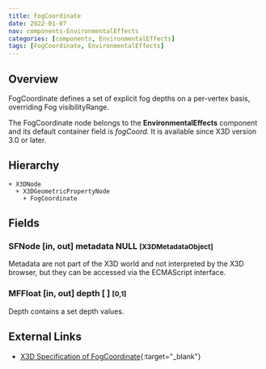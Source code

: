```yaml
---
title: FogCoordinate
date: 2022-01-07
nav: components-EnvironmentalEffects
categories: [components, EnvironmentalEffects]
tags: [FogCoordinate, EnvironmentalEffects]
---
```

<style>
.post h3 {
  word-spacing: 0.2em;
}
</style>

## Overview

FogCoordinate defines a set of explicit fog depths on a per-vertex basis, overriding Fog visibilityRange.

The FogCoordinate node belongs to the **EnvironmentalEffects** component and its default container field is *fogCoord.* It is available since X3D version 3.0 or later.

## Hierarchy

```
+ X3DNode
  + X3DGeometricPropertyNode
    + FogCoordinate
```

## Fields

### SFNode [in, out] **metadata** NULL <small>[X3DMetadataObject]</small>

Metadata are not part of the X3D world and not interpreted by the X3D browser, but they can be accessed via the ECMAScript interface.

### MFFloat [in, out] **depth** [ ] <small>[0,1]</small>

Depth contains a set depth values.

## External Links

- [X3D Specification of FogCoordinate](https://www.web3d.org/documents/specifications/19775-1/V4.0/Part01/components/environmentalEffects.html#FogCoordinate){:target="_blank"}
